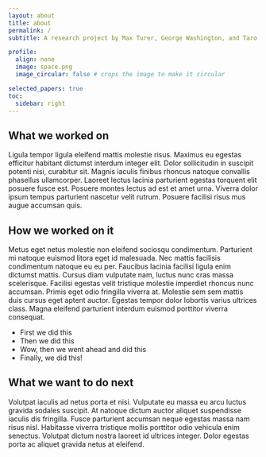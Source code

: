 ```yaml
---
layout: about
title: about
permalink: /
subtitle: A research project by Max Turer, George Washington, and Taro Yamada of George Washington University

profile:
  align: none
  image: space.png
  image_circular: false # crops the image to make it circular

selected_papers: true
toc:
  sidebar: right
---
```


## What we worked on

Ligula tempor ligula eleifend mattis molestie risus. Maximus eu egestas efficitur habitant dictumst interdum integer elit. Dolor sollicitudin in suscipit potenti nisi, curabitur sit. Magnis iaculis finibus rhoncus natoque convallis phasellus ullamcorper. Laoreet lectus lacinia parturient egestas torquent elit posuere fusce est. Posuere montes lectus ad est et amet urna. Viverra dolor ipsum tempus parturient nascetur velit rutrum. Posuere facilisi risus mus augue accumsan quis.

## How we worked on it

Metus eget netus molestie non eleifend sociosqu condimentum. Parturient mi natoque euismod litora eget id malesuada. Nec mattis facilisis condimentum natoque eu eu per. Faucibus lacinia facilisi ligula enim dictumst mattis. Cursus diam vulputate nam, luctus nunc cras massa scelerisque. Facilisi egestas velit tristique molestie imperdiet rhoncus nunc accumsan. Primis eget odio fringilla viverra at. Molestie sem sem mattis duis cursus eget aptent auctor. Egestas tempor dolor lobortis varius ultrices class. Magna eleifend parturient interdum euismod porttitor viverra consequat.

- First we did this
- Then we did this
- Wow, then we went ahead and did this
- Finally, we did this!

## What we want to do next

Volutpat iaculis ad netus porta et nisi. Vulputate eu massa eu arcu luctus gravida sodales suscipit. At natoque dictum auctor aliquet suspendisse iaculis dis fringilla. Fusce parturient accumsan neque egestas massa nam risus nisl. Habitasse viverra tristique mollis porttitor odio vehicula enim senectus. Volutpat dictum nostra laoreet id ultrices integer. Dolor egestas porta ac aliquet gravida netus at eleifend.
